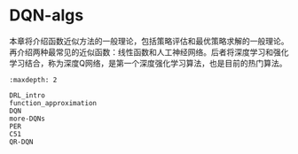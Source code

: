 

<!--
 * @version:
 * @Author:  StevenJokess（蔡舒起） https://github.com/StevenJokess
 * @Date: 2023-03-22 02:42:01
 * @LastEditors:  StevenJokess（蔡舒起） https://github.com/StevenJokess
 * @LastEditTime: 2023-10-02 22:32:02
 * @Description:
 * @Help me: make friends by a867907127@gmail.com and help me get some “foreign” things or service I need in life; 如有帮助，请赞助，失业3年了。![支付宝收款码](https://github.com/StevenJokess/d2rl/blob/master/img/%E6%94%B6.jpg)
 * @TODO::
 * @Reference:
-->
# DQN-algs

本章将介绍函数近似方法的一般理论，包括策略评估和最优策略求解的一般理论。再介绍两种最常见的近似函数：线性函数和人工神经网络。后者将深度学习和强化学习结合，称为深度Q网络，是第一个深度强化学习算法，也是目前的热门算法。

```toc
:maxdepth: 2

DRL_intro
function_approximation
DQN
more-DQNs
PER
C51
QR-DQN

```

